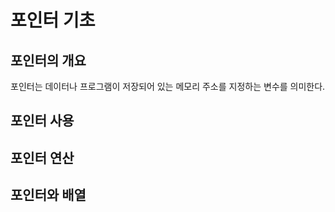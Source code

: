 # 포인터 기초

## 포인터의 개요
포인터는 데이터나 프로그램이 저장되어 있는 메모리 주소를 지정하는 변수를 의미한다.


## 포인터 사용

## 포인터 연산

## 포인터와 배열


